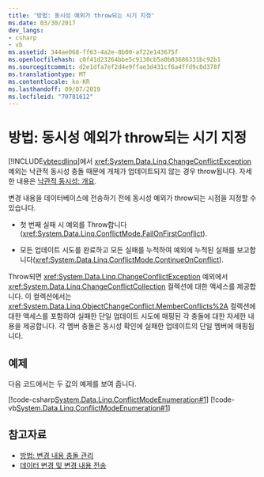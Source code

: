 ```yaml
---
title: '방법: 동시성 예외가 throw되는 시기 지정'
ms.date: 03/30/2017
dev_langs:
- csharp
- vb
ms.assetid: 344ae068-ff63-4a2e-8b00-af22e143675f
ms.openlocfilehash: c0f41d23264bbe5c9130cb5a0b03686331bc92b1
ms.sourcegitcommit: d2e1dfa7ef2d4e9ffae3d431cf6a4ffd9c8d378f
ms.translationtype: MT
ms.contentlocale: ko-KR
ms.lasthandoff: 09/07/2019
ms.locfileid: "70781612"
---
```

# <a name="how-to-specify-when-concurrency-exceptions-are-thrown"></a>방법: 동시성 예외가 throw되는 시기 지정
[!INCLUDE[vbtecdlinq](../../../../../../includes/vbtecdlinq-md.md)]에서 <xref:System.Data.Linq.ChangeConflictException> 예외는 낙관적 동시성 충돌 때문에 개체가 업데이트되지 않는 경우 throw됩니다. 자세한 내용은 [낙관적 동시성: 개요](optimistic-concurrency-overview.md).  
  
 변경 내용을 데이터베이스에 전송하기 전에 동시성 예외가 throw되는 시점을 지정할 수 있습니다.  
  
- 첫 번째 실패 시 예외를 Throw합니다(<xref:System.Data.Linq.ConflictMode.FailOnFirstConflict>).  
  
- 모든 업데이트 시도를 완료하고 모든 실패를 누적하여 예외에 누적된 실패를 보고합니다(<xref:System.Data.Linq.ConflictMode.ContinueOnConflict>).  
  
 Throw되면 <xref:System.Data.Linq.ChangeConflictException> 예외에서 <xref:System.Data.Linq.ChangeConflictCollection> 컬렉션에 대한 액세스를 제공합니다. 이 컬렉션에서는 <xref:System.Data.Linq.ObjectChangeConflict.MemberConflicts%2A> 컬렉션에 대한 액세스를 포함하여 실패한 단일 업데이트 시도에 매핑된 각 충돌에 대한 자세한 내용을 제공합니다. 각 멤버 충돌은 동시성 확인에 실패한 업데이트의 단일 멤버에 매핑됩니다.  
  
## <a name="example"></a>예제  
 다음 코드에서는 두 값의 예제를 보여 줍니다.  
  
 [!code-csharp[System.Data.Linq.ConflictModeEnumeration#1](../../../../../../samples/snippets/csharp/VS_Snippets_Data/system.data.linq.conflictmodeenumeration/cs/program.cs#1)]
 [!code-vb[System.Data.Linq.ConflictModeEnumeration#1](../../../../../../samples/snippets/visualbasic/VS_Snippets_Data/system.data.linq.conflictmodeenumeration/vb/module1.vb#1)]  
  
## <a name="see-also"></a>참고자료

- [방법: 변경 내용 충돌 관리](how-to-manage-change-conflicts.md)
- [데이터 변경 및 변경 내용 전송](making-and-submitting-data-changes.md)
